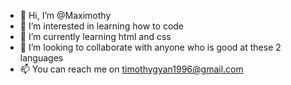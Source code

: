 - 👋 Hi, I’m @Maximothy
- 👀 I’m interested in learning how to code 
- 🌱 I’m currently learning html and css
- 💞️ I’m looking to collaborate with anyone who is good at these 2 languages
- 📫 You can reach me on timothygyan1996@gmail.com

<!---
Maximothy/Maximothy is a ✨ special ✨ repository because its `README.md` (this file) appears on your GitHub profile.
You can click the Preview link to take a look at your changes.
--->
